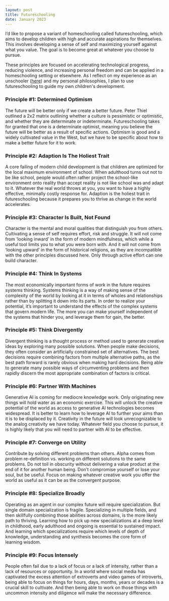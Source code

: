 ```yaml
---
layout: post
title: Futureschooling
date: January 2023
---
```


I’d like to propose a variant of homeschooling called futureschooling, which aims to develop children with high and accurate aspirations for themselves. This involves developing a sense of self and maximizing yourself against what you value. The goal is to become great at whatever you choose to pursue.  

These principles are focused on accelerating technological progress, reducing violence, and increasing personal freedom and can be applied in a homeschooling setting or elsewhere. As I reflect on my experience as an unschooler ([here](https://rogerkirkness.com/unschooling)) and my personal philosophies, I plan to use futureschooling to guide my own children's development.

### Principle #1: Determined Optimism
The future will be better only if we create a better future. Peter Thiel outlined a 2x2 matrix outlining whether a culture is pessimistic or optimistic, and whether they are determinate or indeterminate. Futureschooling takes for granted that one is a determinate optimist, meaning you believe the future will be better as a result of specific actions. Optimism is good and a widely cultivated value in the West, but we have to be specific about how to make a better future for it to work. 

### Principle #2: Adaption Is The Holiest Trait
A core failing of modern child development is that children are optimized for the local maximum environment of school. When adulthood turns out not to be like school, people would often rather project the school-like environment onto reality than accept reality is not like school was and adapt to it. Whatever the real world throws at you, you want to have a highly effective, minimally costly response for. Adaption is the holiest trait in futureschooling because it prepares you to thrive as change in the world accelerates.

### Principle #3: Character Is Built, Not Found
Character is the mental and moral qualities that distinguish you from others. Cultivating a sense of self requires effort, risk and struggle. It will not come from ‘looking inward’ in the form of modern mindfulness, which while a useful tool limits you to what you were born with. And it will not come from ‘looking upward’ in the form of historical religions, as they are incompatible with the other principles discussed here. Only through active effort can one build character. 

### Principle #4: Think In Systems
The most economically important forms of work in the future requires systems thinking. Systems thinking is a way of making sense of the complexity of the world by looking at it in terms of wholes and relationships rather than by splitting it down into its parts. In order to realize your potential, it’s important to understand the effects of the complex systems that govern modern life. The more you can make yourself independent of the systems that hinder you, and leverage them for gain, the better. 

### Principle #5: Think Divergently
Divergent thinking is a thought process or method used to generate creative ideas by exploring many possible solutions. When people make decisions, they often consider an artificially constrained set of alternatives. The best decisions require combining factors from multiple alternative paths, as the best path forward is rarely obvious when making hard decisions. Being able to generate many possible ways of circumventing problems and then rapidly discern the most appropriate combination of factors is critical. 

### Principle #6: Partner With Machines
Generative AI is coming for mediocre knowledge work. Only originating new things will hold water as an economic exercise. This will unlock the creative potential of the world as access to generative AI technologies becomes widespread. It is better to learn how to leverage AI to further your aims than it is to be displaced by it. Creativity in the future will look unrecognizable to the analog creativity we have today. Whatever field you choose to pursue, it is highly likely that you will need to partner with AI to be effective.

### Principle #7: Converge on Utility
Contribute by solving different problems than others. Alpha comes from problem re-definition vs. working on different solutions to the same problems. Do not toil in obscurity without delivering a value product at the end of it for another human being. Don’t compromise yourself or lose your soul, but be useful. Focus on making whatever creative work you offer the world as useful as it can be as the convergent purpose. 

### Principle #8: Specialize Broadly
Operating as an agent in our complex future will require specialization. But single domain specialization is fragile. Specializing in multiple fields, and then skillfully combining those abilities across domains, is the more likely path to thriving. Learning how to pick up new specializations at a deep level in childhood, early adulthood and ongoing is essential to sustained impact. And learning which specializations require which levels of depth of knowledge, understanding and synthesis becomes the core form of learning wisdom. 

### Principle #9: Focus Intensely
People often fail due to a lack of focus or a lack of intensity, rather than a lack of resources or opportunity. In a world where social media has captivated the excess attention of extroverts and video games of introverts, being able to focus on things for hours, days, months, years or decades is a crucial skill to cultivate. And then being able to work on those things with uncommon intensity and diligence will make the necessary difference. 
